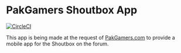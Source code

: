 # PakGamers Shoutbox App

[![CircleCI](https://circleci.com/gh/AfzalivE/PGShoutboxApp.svg?style=shield)](https://circleci.com/gh/AfzalivE/PGShoutboxApp)

This app is being made at the request of [PakGamers.com](http://www.pakgamers.com) to provide a mobile app for the Shoutbox on the forum.

